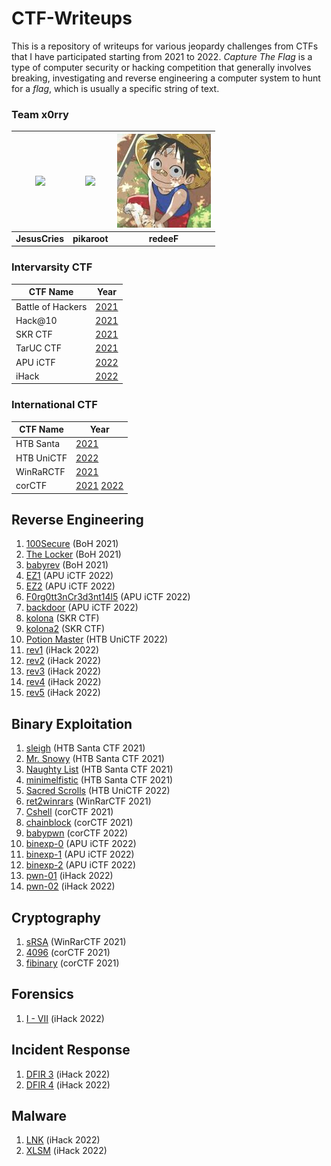 # CTF-Writeups
This is a repository of writeups for various jeopardy challenges from CTFs that I have participated starting from 2021 to 2022. *Capture The Flag* is a type of computer security or hacking competition that generally involves breaking, investigating and reverse engineering a computer system to hunt for a *flag*, which is usually a specific string of text.

### Team x0rry
| ![](https://avatars.githubusercontent.com/u/62108395?s=150&v=4)    | ![](https://avatars.githubusercontent.com/u/107750005?s=150&v=4) | ![](./_resources/redeeF.jpg) |
|:-----------------------------------------------:|:-----------------------------------------------:|:-----------------------------------------------:|
| **JesusCries**                                  | **pikaroot**                                    | **redeeF**                                      |

### Intervarsity CTF
| CTF Name           | Year                                                         |
|--------------------|--------------------------------------------------------------|
| Battle of Hackers  | [2021](BoH2021) |
| Hack@10            | [2021](HACK@10) |
| SKR CTF            | [2021](SKR%20CTF) |
| TarUC CTF          | [2021](TARUC%20CTF%20Season%201) |
| APU iCTF           | [2022](iCTF%202022) |
| iHack              | [2022](iHack2022%20Qualifying%20Round) |

### International CTF
| CTF Name           | Year                                                         |
|--------------------|--------------------------------------------------------------|
| HTB Santa          | [2021](HTB%20Santa%202021) |
| HTB UniCTF         | [2022](HTB%20UniCTF%202022) |
| WinRaRCTF          | [2021](WinRaRCTF) |
| corCTF             | [2021](corCTF) [2022](corCTF) |

## Reverse Engineering
1. [100Secure](BoH2021/100Secure) (BoH 2021)
2. [The Locker](BoH2021/The_Locker) (BoH 2021)
3. [babyrev](BoH2021/babyrev) (BoH 2021)
4. [EZ1](iCTF%202022/rev) (APU iCTF 2022)
5. [EZ2](iCTF%202022/rev) (APU iCTF 2022)
6. [F0rg0tt3nCr3d3nt14l5](iCTF%202022/rev) (APU iCTF 2022)
7. [backdoor](iCTF%202022/rev) (APU iCTF 2022)
8. [kolona](SKR%20CTF/rev/kolona) (SKR CTF)
9. [kolona2](SKR%20CTF/rev/kolona2) (SKR CTF)
10. [Potion Master](HTB%20UniCTF%202022/rev/Potion%20Master) (HTB UniCTF 2022)
11. [rev1](iHack2022%20Qualifying%20Round/rev/rev1) (iHack 2022)
12. [rev2](iHack2022%20Qualifying%20Round/rev/rev2) (iHack 2022)
13. [rev3](iHack2022%20Qualifying%20Round/rev/rev3) (iHack 2022)
14. [rev4](iHack2022%20Qualifying%20Round/rev/rev4) (iHack 2022)
15. [rev5](iHack2022%20Qualifying%20Round/rev/rev5) (iHack 2022)

## Binary Exploitation
1. [sleigh](HTB%20Santa%202021/pwn/pwn-01%20sleigh) (HTB Santa CTF 2021)
2. [Mr. Snowy](HTB%20Santa%202021/pwn/pwn-02%20mr_snowy) (HTB Santa CTF 2021)
3. [Naughty List](HTB%20Santa%202021/pwn/pwn-03%20naughty_list) (HTB Santa CTF 2021)
4. [minimelfistic](HTB%20Santa%202021/pwn/pwn-04%20minimelfistic) (HTB Santa CTF 2021)
5. [Sacred Scrolls](HTB%20UniCTF%202022/pwn/Sacred%20Scrolls) (HTB UniCTF 2022)
6. [ret2winrars](WinRaRCTF/pwn/ret2winrars) (WinRarCTF 2021)
7. [Cshell](WinRaRCTF/pwn/ret2winrars) (corCTF 2021)
8. [chainblock](WinRaRCTF/pwn/chainblockcor) (corCTF 2021)
9. [babypwn](WinRaRCTF/pwn/babypwn) (corCTF 2022)
10. [binexp-0](iCTF%202022/pwn/binexp-0) (APU iCTF 2022)
11. [binexp-1](iCTF%202022/pwn/binexp-1) (APU iCTF 2022)
12. [binexp-2](iCTF%202022/pwn/binexp-2) (APU iCTF 2022)
13. [pwn-01](iHack2022%20Qualifying%20Round/pwn/pwn-01) (iHack 2022)
14. [pwn-02](iHack2022%20Qualifying%20Round/pwn/pwn-02) (iHack 2022)

## Cryptography
1. [sRSA](WinRaRCTF/crypto/sRSA) (WinRarCTF 2021)
2. [4096](corCTF/crypto/4096) (corCTF 2021)
3. [fibinary](corCTF/crypto/fibinary) (corCTF 2021)

## Forensics
1. [I - VII](iHack2022%20Qualifying%20Round/forensics) (iHack 2022)

## Incident Response
1. [DFIR 3](iHack2022%20Qualifying%20Round/DFIR/DFIR%203) (iHack 2022)
2. [DFIR 4](iHack2022%20Qualifying%20Round/DFIR/DFIR%204) (iHack 2022)

## Malware
1. [LNK](iHack2022%20Qualifying%20Round/malware/LNK) (iHack 2022)
2. [XLSM](iHack2022%20Qualifying%20Round/malware/XLSM) (iHack 2022)
